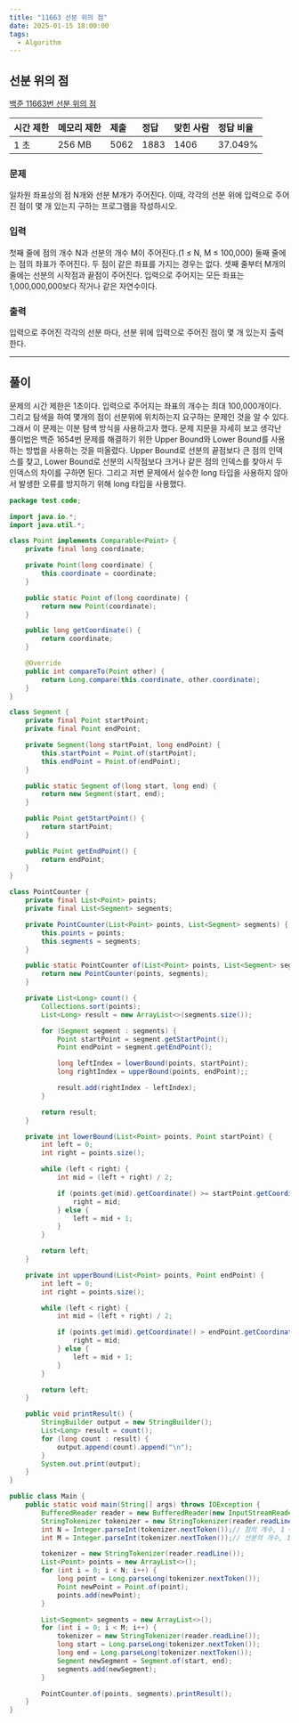 ```yaml
---
title: "11663 선분 위의 점"
date: 2025-01-15 18:00:00
tags: 
  - Algorithm
---
```


## 선분 위의 점
[백준 11663번 선분 위의 점](https://www.acmicpc.net/problem/2776)

| 시간 제한 | 메모리 제한 | 제출     | 정답    | 맞힌 사람 | 정답 비율   |
|:------|:-------|:-------|:------|:------|:--------|
| 1 초   | 256 MB | 5062 | 1883 | 1406 | 37.049% |

### 문제

일차원 좌표상의 점 N개와 선분 M개가 주어진다. 
이때, 각각의 선분 위에 입력으로 주어진 점이 몇 개 있는지 구하는 프로그램을 작성하시오.

### 입력

첫째 줄에 점의 개수 N과 선분의 개수 M이 주어진다.(1 ≤ N, M ≤ 100,000) 
둘째 줄에는 점의 좌표가 주어진다. 
두 점이 같은 좌표를 가지는 경우는 없다. 
셋째 줄부터 M개의 줄에는 선분의 시작점과 끝점이 주어진다. 
입력으로 주어지는 모든 좌표는 1,000,000,000보다 작거나 같은 자연수이다.

### 출력

입력으로 주어진 각각의 선분 마다, 선분 위에 입력으로 주어진 점이 몇 개 있는지 출력한다.

---

## 풀이

문제의 시간 제한은 1초이다. 입력으로 주어지는 좌표의 개수는 최대 100,000개이다.
그리고 탐색을 하여 몇개의 점이 선분위에 위치하는지 요구하는 문제인 것을 알 수 있다.
그래서 이 문제는 이분 탐색 방식을 사용하고자 했다.
문제 지문을 자세히 보고 생각난 풀이법은 백준 1654번 문제를 해결하기 위한 Upper Bound와 Lower Bound를 사용하는 방법을 사용하는 것을 떠올렸다.
Upper Bound로 선분의 끝점보다 큰 점의 인덱스를 찾고, Lower Bound로 선분의 시작점보다 크거나 같은 점의 인덱스를 찾아서 두 인덱스의 차이를 구하면 된다.
그리고 저번 문제에서 실수한 long 타입을 사용하지 않아서 발생한 오류를 방지하기 위해 long 타입을 사용했다.

```java
package test.code;

import java.io.*;
import java.util.*;

class Point implements Comparable<Point> {
    private final long coordinate;

    private Point(long coordinate) {
        this.coordinate = coordinate;
    }

    public static Point of(long coordinate) {
        return new Point(coordinate);
    }

    public long getCoordinate() {
        return coordinate;
    }

    @Override
    public int compareTo(Point other) {
        return Long.compare(this.coordinate, other.coordinate);
    }
}

class Segment {
    private final Point startPoint;
    private final Point endPoint;

    private Segment(long startPoint, long endPoint) {
        this.startPoint = Point.of(startPoint);
        this.endPoint = Point.of(endPoint);
    }

    public static Segment of(long start, long end) {
        return new Segment(start, end);
    }

    public Point getStartPoint() {
        return startPoint;
    }

    public Point getEndPoint() {
        return endPoint;
    }
}

class PointCounter {
    private final List<Point> points;
    private final List<Segment> segments;

    private PointCounter(List<Point> points, List<Segment> segments) {
        this.points = points;
        this.segments = segments;
    }

    public static PointCounter of(List<Point> points, List<Segment> segments) {
        return new PointCounter(points, segments);
    }

    private List<Long> count() {
        Collections.sort(points);
        List<Long> result = new ArrayList<>(segments.size());

        for (Segment segment : segments) {
            Point startPoint = segment.getStartPoint();
            Point endPoint = segment.getEndPoint();

            long leftIndex = lowerBound(points, startPoint);
            long rightIndex = upperBound(points, endPoint);;

            result.add(rightIndex - leftIndex);
        }

        return result;
    }

    private int lowerBound(List<Point> points, Point startPoint) {
        int left = 0;
        int right = points.size();

        while (left < right) {
            int mid = (left + right) / 2;

            if (points.get(mid).getCoordinate() >= startPoint.getCoordinate()) {
                right = mid;
            } else {
                left = mid + 1;
            }
        }

        return left;
    }

    private int upperBound(List<Point> points, Point endPoint) {
        int left = 0;
        int right = points.size();

        while (left < right) {
            int mid = (left + right) / 2;

            if (points.get(mid).getCoordinate() > endPoint.getCoordinate()) {
                right = mid;
            } else {
                left = mid + 1;
            }
        }

        return left;
    }

    public void printResult() {
        StringBuilder output = new StringBuilder();
        List<Long> result = count();
        for (long count : result) {
            output.append(count).append("\n");
        }
        System.out.print(output);
    }
}

public class Main {
    public static void main(String[] args) throws IOException {
        BufferedReader reader = new BufferedReader(new InputStreamReader(System.in));
        StringTokenizer tokenizer = new StringTokenizer(reader.readLine());
        int N = Integer.parseInt(tokenizer.nextToken());// 점의 개수, 1 <= N <= 100,000
        int M = Integer.parseInt(tokenizer.nextToken());// 선분의 개수, 1 <= M <= 100,000

        tokenizer = new StringTokenizer(reader.readLine());
        List<Point> points = new ArrayList<>();
        for (int i = 0; i < N; i++) {
            long point = Long.parseLong(tokenizer.nextToken());
            Point newPoint = Point.of(point);
            points.add(newPoint);
        }

        List<Segment> segments = new ArrayList<>();
        for (int i = 0; i < M; i++) {
            tokenizer = new StringTokenizer(reader.readLine());
            long start = Long.parseLong(tokenizer.nextToken());
            long end = Long.parseLong(tokenizer.nextToken());
            Segment newSegment = Segment.of(start, end);
            segments.add(newSegment);
        }

        PointCounter.of(points, segments).printResult();
    }
}

```